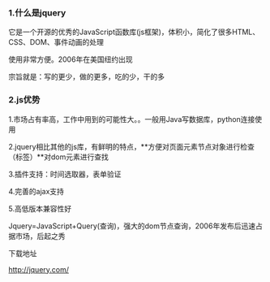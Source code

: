 ### 1.什么是jquery

它是一个开源的优秀的JavaScript函数库(js框架)，体积小，简化了很多HTML、CSS、DOM、事件动画的处理

使用非常方便。2006年在美国纽约出现

宗旨就是：写的更少，做的更多，吃的少，干的多

### 2.js优势

1.市场占有率高，工作中用到的可能性大。。一般用Java写数据库，python连接使用

2.jquery相比其他的js库，有鲜明的特点，**方便对页面元素节点对象进行检查（标签）**对dom元素进行查找

3.插件支持：时间选取器，表单验证

4.完善的ajax支持

5.高低版本兼容性好

Jquery=JavaScript+Query(查询)，强大的dom节点查询，2006年发布后迅速占据市场，后起之秀

下载地址

http://jquery.com/

